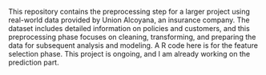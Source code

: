 This repository contains the preprocessing step for a larger project using real-world data provided by Union Alcoyana, an insurance company. The dataset includes detailed information on policies and customers, and this preprocessing phase focuses on cleaning, transforming, and preparing the data for subsequent analysis and modeling. A R code here is for the feature selection phase. This project is ongoing, and I am already working on the prediction part.
